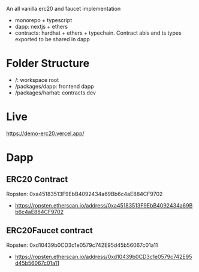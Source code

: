 An all vanilla erc20 and faucet implementation

- monorepo + typescript
- dapp: nextjs + ethers
- contracts: hardhat + ethers + typechain. Contract abis and ts types exported to be shared in dapp

# Folder Structure

- /: workspace root
- /packages/dapp: frontend dapp
- /packages/harhat: contracts dev

# Live

https://demo-erc20.vercel.app/

# Dapp

## ERC20 Contract

Ropsten: 0xa45183513F9EbB4092434a69Bb6c4aE884CF9702

- https://ropsten.etherscan.io/address/0xa45183513F9EbB4092434a69Bb6c4aE884CF9702

## ERC20Faucet contract

Ropsten: 0xd10439b0CD3c1e0579c742E95d45b56067c01a11

- https://ropsten.etherscan.io/address/0xd10439b0CD3c1e0579c742E95d45b56067c01a11
